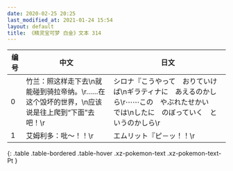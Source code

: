 ```yaml
---
date: 2020-02-25 20:25
last_modified_at: 2021-01-24 15:54
layout: default
title: 《精灵宝可梦 白金》文本 314
---
```

| 编号 | 中文 | 日文 |
| ---- | ---- | ---- |
| 0 | 竹兰：照这样走下去\n就能碰到骑拉帝纳。\r……在这个毁坏的世界，\n应该说是往上爬到“下面”去吧！\r | シロナ『こうやって　おりていけば\nギラティナに　あえるのかしら\r⋯⋯この　やぶれたせかい　では\nしたに　のぼっていく　というのかしら\r |
| 1 | 艾姆利多：吡～！！\r | エムリット『ピ－ッ！！\r |
{: .table .table-bordered .table-hover .xz-pokemon-text .xz-pokemon-text-Pt }